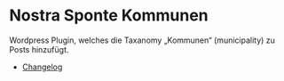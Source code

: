 # Nostra Sponte Kommunen

Wordpress Plugin, welches die Taxanomy &bdquo;Kommunen&ldquo; (municipality) zu Posts hinzufügt.

- [Changelog](./CHANGELOG.md)
